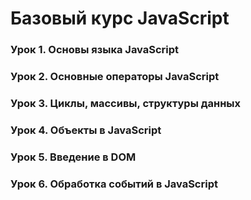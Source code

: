 # Базовый курс JavaScript
### Урок 1. Основы языка JavaScript
### Урок 2. Основные операторы JavaScript
### Урок 3. Циклы, массивы, структуры данных
### Урок 4. Объекты в JavaScript
### Урок 5. Введение в DOM
### Урок 6. Обработка событий в JavaScript